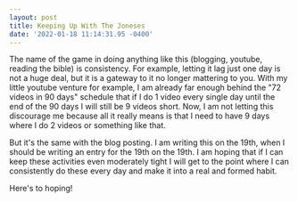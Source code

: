 ```yaml
--- 
layout: post 
title: Keeping Up With The Joneses 
date: '2022-01-18 11:14:31.95 -0400' 
--- 
```

The name of the game in doing anything like this (blogging, youtube, reading the bible) is consistency. For 
example, letting it lag just one day is not a huge deal, but it is a gateway to it no longer mattering to you. 
With my little youtube venture for example, I am already far enough behind the "72 videos in 90 days" schedule 
that if I do 1 video every single day until the end of the 90 days I will still be 9 videos short. Now, I am not 
letting this discourage me because all it really means is that I need to have 9 days where I do 2 videos or 
something like that.

But it's the same with the blog posting. I am writing this on the 19th, when I should be writing an entry for 
the 19th on the 19th. I am hoping that if I can keep these activities even moderately tight I will get to the 
point where I can consistently do these every day and make it into a real and formed habit.

Here's to hoping!

